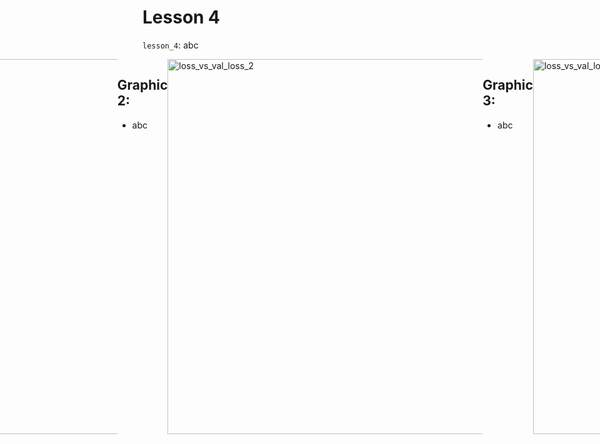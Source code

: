 # Lesson 4

`lesson_4`: abc

<div style="display: flex; justify-content: center;">
<div class="texto-titulo">
      
## Graphic 1:
* abc 

</div>
      <img width="1000" height="600" alt="loss_vs_val_loss_1" src="https://github.com/user-attachments/assets/88140202-c22a-4adf-8dee-23cc5fd575d2" />
<div class="texto-titulo">
      
## Graphic 2:
* abc

</div>
      <img width="1000" height="600" alt="loss_vs_val_loss_2" src="https://github.com/user-attachments/assets/3a4011bf-9ec9-43fc-9831-4a00062c9733" />
<div class="texto-titulo">
      
## Graphic 3:
* abc 

</div>
      <img width="1000" height="600" alt="loss_vs_val_loss_3" src="https://github.com/user-attachments/assets/b0faf6d1-8b64-4f4c-84f8-aa3e1fb91c0b" />
</div>
